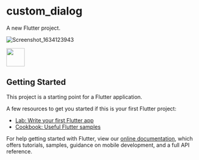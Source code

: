 # custom_dialog

A new Flutter project.

![Screenshot_1634123943](https://user-images.githubusercontent.com/37434213/137478458-d21abf17-29c0-4e1a-bfef-944d6d8665ec.png)

<img src="https://github.com/favicon.ico" width="48">

## Getting Started

This project is a starting point for a Flutter application.

A few resources to get you started if this is your first Flutter project:

- [Lab: Write your first Flutter app](https://flutter.dev/docs/get-started/codelab)
- [Cookbook: Useful Flutter samples](https://flutter.dev/docs/cookbook)

For help getting started with Flutter, view our
[online documentation](https://flutter.dev/docs), which offers tutorials,
samples, guidance on mobile development, and a full API reference.
